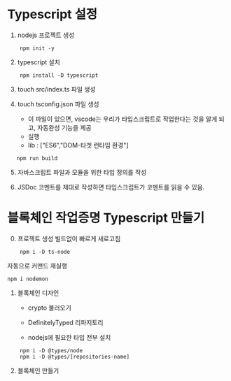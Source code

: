 # Typescript 설정

1. nodejs 프로젝트 생성

```
    npm init -y
```

2. typescript 설치

```
    npm install -D typescript
```

3.  touch src/index.ts 파일 생성

4.  touch tsconfig.json 파일 생성
    - 이 파일이 있으면, vscode는 우리가 타입스크립트로 작업한다는 것을 알게 되고, 자동완성 기능을 제공
    - 실행
    - lib : ["ES6","DOM-타겟 런타임 환경"]

```
   npm run build
```

5. 자바스크립트 파일과 모듈을 위한 타입 정의를 작성

6. JSDoc
   코멘트를 제대로 작성하면 타입스크립트가 코멘트를 읽을 수 있음.

# 블록체인 작업증명 Typescript 만들기

0. 프로젝트 생성
   빌드없이 빠르게 새로고침

```
    npm i -D ts-node
```

자동으로 커맨드 재실행

    npm i nodemon

1. 블록체인 디자인

   - crypto 불러오기

   - DefinitelyTyped 리파지토리

   - nodejs에 필요한 타입 전부 설치

```
    npm i -D @types/node
    npm i -D @types/[repositories-name]
```

2. 블록체인 만들기
